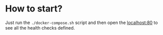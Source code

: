 # How to start?
Just run the `./docker-compose.sh` script and then open the [localhost:80](http://localhost:80) to see all the health checks defined.
